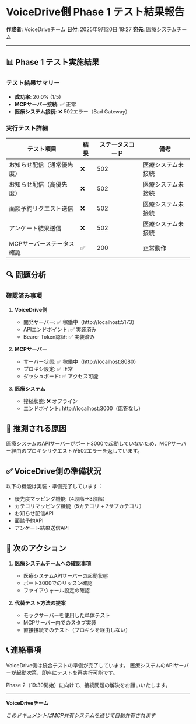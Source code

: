# VoiceDrive側 Phase 1 テスト結果報告

**作成者**: VoiceDriveチーム
**日付**: 2025年9月20日 18:27
**宛先**: 医療システムチーム

---

## 📊 Phase 1 テスト実施結果

### テスト結果サマリー
- **成功率**: 20.0% (1/5)
- **MCPサーバー接続**: ✅ 正常
- **医療システム接続**: ❌ 502エラー（Bad Gateway）

### 実行テスト詳細

| テスト項目 | 結果 | ステータスコード | 備考 |
|-----------|------|-----------------|------|
| お知らせ配信（通常優先度） | ❌ | 502 | 医療システム未接続 |
| お知らせ配信（高優先度） | ❌ | 502 | 医療システム未接続 |
| 面談予約リクエスト送信 | ❌ | 502 | 医療システム未接続 |
| アンケート結果送信 | ❌ | 502 | 医療システム未接続 |
| MCPサーバーステータス確認 | ✅ | 200 | 正常動作 |

## 🔍 問題分析

### 確認済み事項
1. **VoiceDrive側**
   - 開発サーバー: ✅ 稼働中（http://localhost:5173）
   - APIエンドポイント: ✅ 実装済み
   - Bearer Token認証: ✅ 実装済み

2. **MCPサーバー**
   - サーバー状態: ✅ 稼働中（http://localhost:8080）
   - プロキシ設定: ✅ 正常
   - ダッシュボード: ✅ アクセス可能

3. **医療システム**
   - 接続状態: ❌ オフライン
   - エンドポイント: http://localhost:3000（応答なし）

## 📝 推測される原因

医療システムのAPIサーバーがポート3000で起動していないため、MCPサーバー経由のプロキシリクエストが502エラーを返しています。

## ✅ VoiceDrive側の準備状況

以下の機能は実装・準備完了しています：
- 優先度マッピング機能（4段階→3段階）
- カテゴリマッピング機能（5カテゴリ + 7サブカテゴリ）
- お知らせ配信API
- 面談予約API
- アンケート結果送信API

## 🎯 次のアクション

1. **医療システムチームへの確認事項**
   - 医療システムAPIサーバーの起動状態
   - ポート3000でのリッスン確認
   - ファイアウォール設定の確認

2. **代替テスト方法の提案**
   - モックサーバーを使用した単体テスト
   - MCPサーバー内でのスタブ実装
   - 直接接続でのテスト（プロキシを経由しない）

## 📞 連絡事項

VoiceDrive側は統合テストの準備が完了しています。
医療システムのAPIサーバーが起動次第、即座にテストを再実行可能です。

Phase 2（19:30開始）に向けて、接続問題の解決をお願いいたします。

---

**VoiceDriveチーム**

*このドキュメントはMCP共有システムを通じて自動共有されます*
